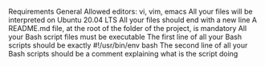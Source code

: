 Requirements General Allowed editors: vi, vim, emacs All your files will be interpreted on Ubuntu 20.04 LTS All your files should end with a new line A README.md file, at the root of the folder of the project, is mandatory All your Bash script files must be executable The first line of all your Bash scripts should be exactly #!/usr/bin/env bash The second line of all your Bash scripts should be a comment explaining what is the script doing
